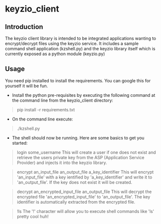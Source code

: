 keyzio_client
=============

Introduction
------------

The keyzio client library is intended to be integrated applications wanting to encrypt/decrypt files using the keyzio service.
It includes a sample command shell application (kzshell.py) and the keyzio library itself which is currently exposed as a python module (keyzio.py)

Usage
-----
You need pip installed to install the requirements.  You can google this for yourself it will be fun.

* Install the python pre-requisites by executing the following command at the command line from the keyzio_client directory:
> pip install -r requirements.txt

* On the command line execute:
> ./kzshell.py

* The shell should now be running.  Here are some basics to get you started:

> login some_username
This will create a user if one does not exist and retrieve the users private key from the ASP (Application Service Provider) and injects
it into the keyzio library.

> encrypt an_input_file an_output_file a_key_identifier
This will encrypt 'an_input_file' with a key ientified by 'a_key_identifier' and write it to 'an_output_file'.  If the key does not exist it will be created.

> decrypt an_encrypted_input_file an_output_file
This will decrypt the encrypted file 'an_encrypted_input_file' to 'an_output_file'.  The key identifier is automatically extracted from the encrypted file.

> !ls
The '!' character will allow you to execute shell commands like 'ls' pretty cool huh!

